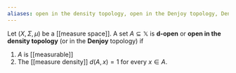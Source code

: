 ```yaml
---
aliases: open in the density topology, open in the Denjoy topology, Denjoy topology
---
```

Let $(X,\Sigma,\mu)$ be a [[measure space]]. A set $A\subseteq \mathbb X$ is **d-open** or **open in the density topology** (or in the **Denjoy** topology) if 
1. $A$ is [[measurable]]
2. The [[measure density]] $d(A,x) = 1$ for every $x \in A$.

